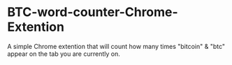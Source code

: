 # BTC-word-counter-Chrome-Extention
A simple Chrome extention that will count how many times "bitcoin" &amp; "btc" appear on the tab you are currently on.

